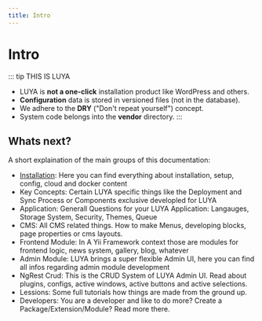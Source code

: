 ```yaml
---
title: Intro
---
```


# Intro


::: tip THIS IS LUYA
+ LUYA is **not a one-click** installation product like WordPress and others.
+ **Configuration** data is stored in versioned files (not in the database).
+ We adhere to the **DRY** ("Don't repeat yourself") concept.
+ System code belongs into the **vendor** directory.
:::

## Whats next?

A short explaination of the main groups of this documentation:

+ [Installation](installation/): Here you can find everything about installation, setup, config, cloud and docker content
+ Key Concepts: Certain LUYA specific things like the Deployment and Sync Process or Components exclusive developled for LUYA
+ Application: Generall Questions for your LUYA Application: Langauges, Storage System, Security, Themes, Queue
+ CMS: All CMS related things. How to make Menus, developing blocks, page properties or cms layouts.
+ Frontend Module: In A Yii Framework context those are modules for frontend logic, news system, gallery, blog, whatever
+ Admin Module: LUYA brings a super flexible Admin UI, here you can find all infos regarding admin module development
+ NgRest Crud: This is the CRUD System of LUYA Admin UI. Read about plugins, configs, active windows, active buttons and active selections.
+ Lessions: Some full tutorials how things are made from the ground up.
+ Developers: You are a developer and like to do more? Create a Package/Extension/Module? Read more there.
